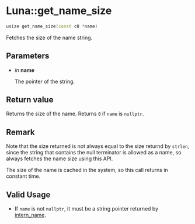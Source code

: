 # Luna::get_name_size

```c++
usize get_name_size(const c8 *name)
```

Fetches the size of the name string. 



## Parameters
* *in* **name**

    The pointer of the string. 

## Return value
Returns the size of the name. Returns `0` if `name` is `nullptr`. 

## Remark
Note that the size returned is not always equal to the size returnd by `strlen`, since the string that contains the null terminator is allowed as a name, so always fetches the name size using this API.


The size of the name is cached in the system, so this call returns in constant time. 

## Valid Usage
* If `name` is not `nullptr`, it must be a string pointer returned by [intern_name](group___runtime_name_1gaf329effc2cb74e7437566596886907f1.md). 

